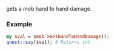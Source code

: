 gets a mob hand to hand damage.
### Example

```perl
my $val = $mob->GetHandToHandDamage();
quest::say($val); # Returns int
```